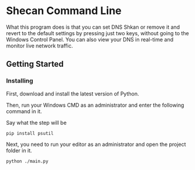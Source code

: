 # Shecan Command Line

What this program does is that you can set DNS Shkan or remove it and revert to the default settings by pressing just two keys, without going to the Windows Control Panel. You can also view your DNS in real-time and monitor live network traffic.

## Getting Started

### Installing

First, download and install the latest version of Python.

Then, run your Windows CMD as an administrator and enter the following command in it.

Say what the step will be

    pip install psutil

Next, you need to run your editor as an administrator and open the project folder in it.

    python ./main.py